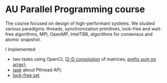 # AU Parallel Programming course

The course focused on design of high-performant systems. We studied various paradigms:
threads, synchronization primitives, lock-free and wait-free algorithms, MPI, OpenMP, IntelTBB, algorithms for consensus
and atomic snapshot.

I Implemented:
- two tasks using OpenCL ([2-D convolution](https://github.com/ItsLastDay/academic_university_2016-2018/tree/master/subjects/ParallelProgramming/OpenCL/hw1) of matrices, [prefix sum on array](https://github.com/ItsLastDay/academic_university_2016-2018/tree/master/subjects/ParallelProgramming/OpenCL/hw2));
- [task](https://github.com/ItsLastDay/academic_university_2016-2018/tree/master/subjects/ParallelProgramming/hpcourse/aptu/604_17/koltsov/1) about Pthread API;
- [lock-free set](https://github.com/ItsLastDay/academic_university_2016-2018/tree/master/subjects/ParallelProgramming/hpcourse/aptu/604_17/koltsov/2).
